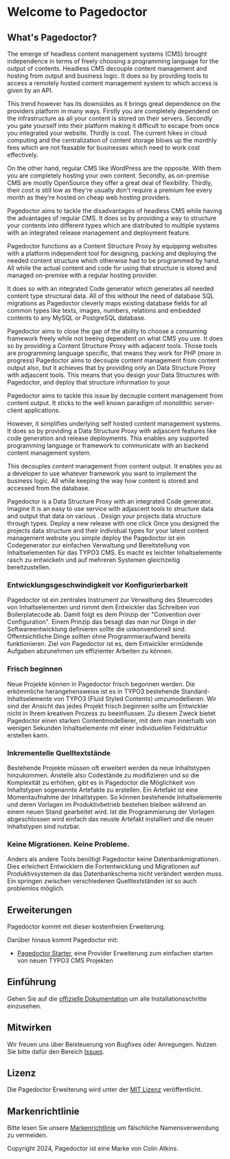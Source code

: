 # Welcome to Pagedoctor

## What's Pagedoctor?

The emerge of headless content management systems (CMS) brought independence
in terms of freely choosing a programming language for the output of contents.
Headless CMS decouple content management and hosting from output and business logic.
It does so by providing tools to access a remotely hosted content management system
to which access is given by an API.

This trend however has its downsides as it brings great dependence on the providers
platform in many ways. Firstly you are completely dependend on the infrastructure
as all your content is stored on their servers. Secondly you gate yourself into
their platform making it difficult to escape from once you integrated your website.
Thirdly is cost. The current hikes in cloud computing and the centralization of
content storage blows up the monthly fees which are not feasable for businesses
which need to work cost effectively.

On the other hand, regular CMS like WordPress are the opposite. With them
you are completely hosting your own content. Secondly, as on-premise CMS are mostly
OpenSource they offer a great deal of flexibility. Thirdly, their cost is still
low as they're usually don't require a premium fee every month as they're hosted
on cheap web hosting providers.

Pagedoctor aims to tackle the disadvantages of headless CMS while having the
advantages of regular CMS. It does so by providing a way to structure your contents
into different types which are distributed to multiple systems with an integrated
release management and deployment feature.

Pagedoctor functions as a Content Structure Proxy by equipping websites with
a platform independent tool for designing, packing and deploying the needed
content structure which otherwise had to be programmed by hand.
All while the actual content and code for using that structure is stored and
managed on-premise with a regular hosting provider.

It does so with an integrated Code generator which generates all needed content
type structural data. All of this without the need of database SQL migrations
as Pagedoctor cleverly maps existing database fields for all common types like
texts, images, numbers, relations and embedded contents to any MySQL or 
PostgreSQL database.















Pagedoctor aims to close the gap of the ability to choose a consuming framework
freely while not beeing dependent on what CMS you use. It does so by providing
a Content Structure Proxy with adjacent tools. Those tools are programming language
specific, that means they work for PHP (more in progress)
Pagedoctor aims to decouple content management from content output also, but
it achieves that by providing only an Data Structure Proxy with adjascent
tools. This means that you design your Data Structures with Pagedoctor, and
deploy that structure information to your

Pagedoctor aims to tackle this issue by decouple content management from content output.
It sticks to the well known paradigm of monolithic server-client applications.




However, it simplifies 
underlying self hosted content management systems. It does so by providing
a Data Structure Proxy with adjascent features like code generation and
release deployments. This enables any supported programming language or
framework to communicate with an backend content management system.

This decouples content management from content output. It enables you as a
developer to use whatever framework you want to implement the business logic.
All while keeping the way how content is stored and accessed from the database.

Pagedoctor is a Data Structure Proxy with an integrated Code generator.
Imagine 
It is an easy to use service with adjascent tools to structure data and output that
data on various . Design your projects data structure through types.
Deploy a new release with one click Once you designed the projects data structure
and their individual types for your latest content management website you simple deploy the 
Pagedoctor ist ein Codegenerator zur einfachen Verwaltung und Bereitstellung von Inhaltselementen für das TYPO3 CMS.
Es macht es leichter Inhaltselemente rasch zu entwickeln und auf mehreren Systemen gleichzeitig bereitzustellen.

### Entwicklungsgeschwindigkeit vor Konfigurierbarkeit

Pagedoctor ist ein zentrales Instrument zur Verwaltung des Steuercodes von Inhaltselementen und nimmt dem Entwickler das Schreiben von Boilerplatecode ab.
Damit folgt es dem Prinzip der "Convention over Configuration". Einem Prinzip das besagt das man nur Dinge in der Softwareentwicklung definieren
sollte die unkonventionell sind. Offentsichtliche Dinge sollten ohne Programmieraufwand bereits funktionieren.
Ziel von Pagedoctor ist es, dem Entwickler ermüdende Aufgaben abzunehmen um effizienter Arbeiten zu können.

### Frisch beginnen

Neue Projekte können in Pagedoctor frisch begonnen werden. Die erkömmliche herangehensweise ist es in TYPO3 bestehende
Standard-Inhaltselemente von TYPO3 (Fluid Styled Contents) umzumodellieren. Wir sind der Ansicht das jedes Projekt
frisch beginnen sollte um Entwickler nicht in Ihrem kreativen Prozess zu beeinflussen. Zu diesem Zweck bietet Pagedoctor
einen starken Contentmodellierer, mit dem man innerhalb von wenigen Sekunden Inhaltselemente mit einer individuellen
Feldstruktur erstellen kann.

### Inkrementelle Quelltextstände

Bestehende Projekte müssen oft erweitert werden da neue Inhaltstypen hinzukommen. Anstelle also Codestände zu modifizieren und
so die Komplexität zu erhöhen, gibt es in Pagedoctor die Möglichkeit von Inhaltstypen sogenannte Artefakte zu erstellen.
Ein Artefakt ist eine Momentaufnahme der Inhaltstypen. So können bestehende Inhaltselemente und deren Vorlagen im Produktivbetrieb
bestehen bleiben während an einem neuen Stand gearbeitet wird. Ist die Programmierung der Vorlagen abgeschlossen wird einfach
das neuste Artefakt installiert und die neuen Inhaltstypen sind nutzbar.


### Keine Migrationen. Keine Probleme.

Anders als andere Tools benötigt Pagedoctor keine Datenbankmigrationen. Dies erleichert Entwicklern die Fortentwicklung
und Migrationen auf Produktivsystemen da das Datenbankschema nicht verändert werden muss. Ein springen zwischen
verschiedenen Quelltextständen ist so auch problemlos möglich. 

## Erweiterungen

Pagedoctor kommt mit dieser kostenfreien Erweiterung.

Darüber hinaus kommt Pagedoctor mit:

- [Pagedoctor Starter](https://github.com/pagedoctor/t3-starter), eine Provider Erweiterung zum einfachen starten von neuen TYPO3 CMS Projekten

## Einführung

Gehen Sie auf die [offizielle Dokumentation](https://www.pagedoctor.de/installation) um alle Installationsschritte einzusehen.

## Mitwirken

Wir freuen uns über Beisteuerung von Bugfixes oder Anregungen. Nutzen Sie bitte dafür den Bereich [Issues](https://github.com/pagedoctor/t3-pagedoctor/issues).

## Lizenz

Die Pagedoctor Erweiterung wird unter der [MIT Lizenz](MIT-LICENSE) veröffentlicht.

## Markenrichtlinie

Bitte lesen Sie unsere [Markenrichtlinie](https://www.pagedoctor.de/trademark-policy) um fälschliche Namensverwendung zu vermeiden.

Copyright 2024, Pagedoctor ist eine Marke von Colin Atkins.

